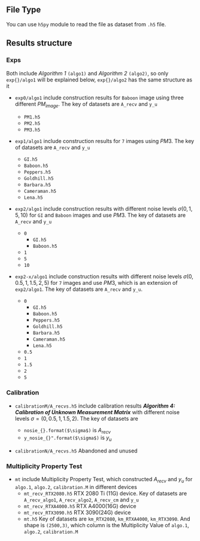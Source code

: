 ## File Type

You can use `h5py` module to read the file as dataset from `.h5` file.

## Results structure

### Exps

Both include *Algorithm 1* `(algo1)` and *Algorithm 2* `(algo2)`, so only `exp{}/algo1` will be explained below, `exp{}/algo2` has the same structure as it

- `exp0/algo1` include construction results for `Baboon` image using three different $PM_{image}$. The key of datasets are `A_recv` and `y_u`
  - `PM1.h5`
  - `PM2.h5`
  - `PM3.h5`

- `exp1/algo1` include construction results for `7` images using $PM3$. The key of datasets are `A_recv` and `y_u` 

  - `GI.h5`
  - `Baboon.h5`
  - `Peppers.h5`
  - `Goldhill.h5`
  - `Barbara.h5`
  - `Cameraman.h5`
  - `Lena.h5`

- `exp2/algo1` include construction results with different noise levels $\sigma(0,1,5,10)$ for `GI` and `Baboon` images and use $PM3$. The key of datasets are `A_recv` and `y_u` 
  - `0`
    - `GI.h5`
    - `Baboon.h5`
  - `1`
  - `5`
  - `10`

- `exp2-x/algo1` include construction results with different noise levels $\sigma(0,0.5,1,1.5,2,5)$ for `7` images and use $PM3$, which is an extension of `exp2/algo1`. The key of datasets are `A_recv` and `y_u`.
  - `0`
    - `GI.h5`
    - `Baboon.h5`
    - `Peppers.h5`
    - `Goldhill.h5`
    - `Barbara.h5`
    - `Cameraman.h5`
    - `Lena.h5`
  - `0.5`
  - `1`
  - `1.5`
  - `2`
  - `5`

### Calibration
- `calibrationM/A_recvs.h5` include calibration results ***Algorithm 4: Calibration of Unknown Measurement Matrix*** with different noise levels $\sigma=(0,0.5,1,1.5,2)$. The key of datasets are 
  - `nosie_{}.format($\sigma$)` is $A_{recv}$
  - `y_nosie_{}".format($\sigma$)` is $y_u$

- `calibrationN/A_recvs.h5` Abandoned and unused

### Multiplicity Property Test

- `mt` include Multiplicity Property Test, which constructed $A_{recv}$ and $y_u$ for `algo.1`, `algo.2`, `calibration.M` in different devices
  - `mt_recv_RTX2080.h5`  RTX 2080 Ti (11G) device. Key of datasets are `A_recv_algo1`, `A_recv_algo2`, `A_recv_cm` and `y_u`
  - `mt_recv_RTXA4000.h5` RTX A4000(16G) device
  - `mt_recv_RTX3090.h5`  RTX 3090(24G) device 
  - `mt.h5` Key of datasets are `km_RTX2080`, `km_RTXA4000`, `km_RTX3090`. And shape is `(2500,3)`, which column is the Multiplicity Value of `algo.1`, `algo.2`, `calibration.M`


